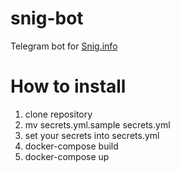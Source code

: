 # snig-bot

Telegram bot for [Snig.info](https://snig.info/en)

# How to install
1) clone repository
2) mv secrets.yml.sample secrets.yml
3) set your secrets into secrets.yml
4) docker-compose build
5) docker-compose up